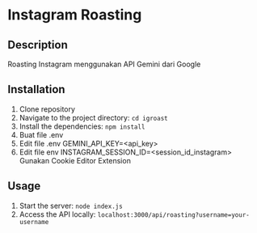# Instagram Roasting

## Description

Roasting Instagram menggunakan API Gemini dari Google

## Installation

1. Clone repository
2. Navigate to the project directory: `cd igroast`
3. Install the dependencies: `npm install`
4. Buat file .env
5. Edit file .env GEMINI_API_KEY=<api_key>
6. Edit file env INSTAGRAM_SESSION_ID=<session_id_instagram>
Gunakan Cookie Editor Extension

## Usage

1. Start the server: `node index.js`
2. Access the API locally: `localhost:3000/api/roasting?username=your-username`
